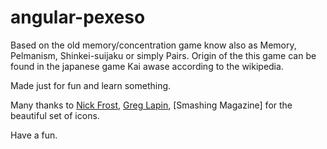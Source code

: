 angular-pexeso
==============

Based on the old memory/concentration game know also as Memory, Pelmanism, Shinkei-suijaku or simply Pairs. Origin of the this game can be found in the japanese game Kai awase according to the wikipedia.

Made just for fun and learn something.

Many thanks to [Nick Frost](https://dribbble.com/gimpo), [Greg Lapin](https://dribbble.com/LoonyVoyager), [Smashing Magazine] for the beautiful set of icons.

Have a fun.
